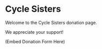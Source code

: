# Cycle Sisters

Welcome to the Cycle Sisters donation page. 

We appreciate your support! 

(Embed Donation Form Here) 

